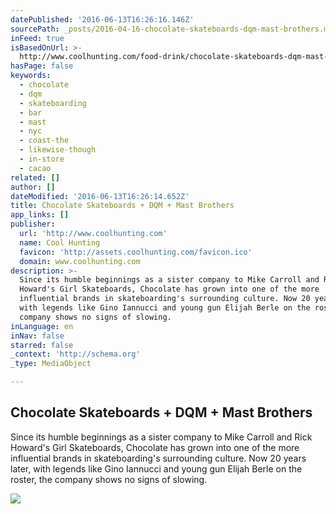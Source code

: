 ```yaml
---
datePublished: '2016-06-13T16:26:16.146Z'
sourcePath: _posts/2016-04-16-chocolate-skateboards-dqm-mast-brothers.md
inFeed: true
isBasedOnUrl: >-
  http://www.coolhunting.com/food-drink/chocolate-skateboards-dqm-mast-brothers-bar
hasPage: false
keywords:
  - chocolate
  - dqm
  - skateboarding
  - bar
  - mast
  - nyc
  - coast-the
  - likewise-though
  - in-store
  - cacao
related: []
author: []
dateModified: '2016-06-13T16:26:14.652Z'
title: Chocolate Skateboards + DQM + Mast Brothers
app_links: []
publisher:
  url: 'http://www.coolhunting.com'
  name: Cool Hunting
  favicon: 'http://assets.coolhunting.com/favicon.ico'
  domain: www.coolhunting.com
description: >-
  Since its humble beginnings as a sister company to Mike Carroll and Rick
  Howard's Girl Skateboards, Chocolate has grown into one of the more
  influential brands in skateboarding's surrounding culture. Now 20 years later,
  with legends like Gino Iannucci and young gun Elijah Berle on the roster, the
  company shows no signs of slowing.
inLanguage: en
inNav: false
starred: false
_context: 'http://schema.org'
_type: MediaObject

---
```

<article style=""><h1>Chocolate Skateboards + DQM + Mast Brothers</h1><p>Since its humble beginnings as a sister company to Mike Carroll and Rick Howard's Girl Skateboards, Chocolate has grown into one of the more influential brands in skateboarding's surrounding culture. Now 20 years later, with legends like Gino Iannucci and young gun Elijah Berle on the roster, the company shows no signs of slowing.</p><img src="http://assets.coolhunting.com/coolhunting/2014/09/large_Mast-Bros-x-DQM-x-Chocolate-thumb.jpg" /></article>